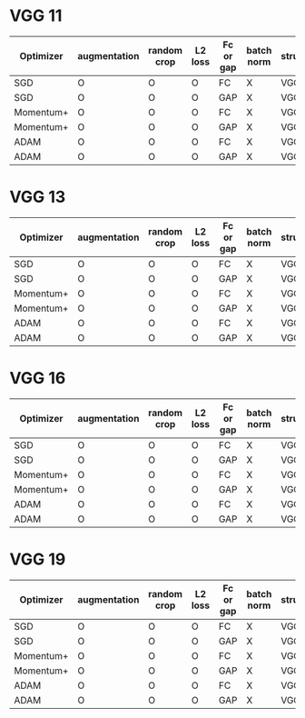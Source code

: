 # VGG 11
|Optimizer| augmentation | random crop | L2 loss | Fc or gap | batch norm | structure | acc | loss |
| --- | --- | --- | --- | --- | --- | --- | --- | --- | 
| SGD | O | O | O | FC | X |  VGG 11  | 80.33% | 0.46 |
| SGD | O | O | O | GAP | X |  VGG 11  | 82.00% | 0.44 |
| Momentum+ | O | O | O | FC | X |  VGG 11  | 82.33% | 0.417 | 
| Momentum+ | O | O | O | GAP | X |  VGG 11  | 82.21% | 0.43 |
| ADAM | O | O | O | FC | X |  VGG 11  | 84.49 | 0.37 | 
| ADAM | O | O | O | GAP | X |  VGG 11  | 84.66 | 0.38| 

# VGG 13
|Optimizer| augmentation | random crop | L2 loss | Fc or gap | batch norm | structure | acc | loss |
| --- | --- | --- | --- | --- | --- | --- | --- | --- | 
| SGD | O | O | O | FC | X |  VGG 13  |  82.53%| 0.417 |
| SGD | O | O | O | GAP | X |  VGG 13  | 83.39%  | 0.412 |
| Momentum+ | O | O | O | FC | X |  VGG  13 | ? | ? | 
| Momentum+ | O | O | O | GAP | X |  VGG 13  | ? | ? |
| ADAM | O | O | O | FC | X |  VGG 13  | ? | ? | 
| ADAM | O | O | O | GAP | X |  VGG 13  | ? | ? | 


# VGG 16
|Optimizer| augmentation | random crop | L2 loss | Fc or gap | batch norm | structure | acc | loss |
| --- | --- | --- | --- | --- | --- | --- | --- | --- |
| SGD | O | O | O | FC | X |  VGG 16  | 83.8 | 0.411 | 
| SGD | O | O | O | GAP | X |  VGG 16  | 82.5 | 0.413 |
| Momentum+ | O | O | O | FC | X |  VGG 16  | ? | ? | 
| Momentum+ | O | O | O | GAP | X |  VGG 16  | ? | ? |
| ADAM | O | O | O | FC | X |  VGG 16  | ? | ? | 
| ADAM | O | O | O | GAP | X |  VGG 16  | ? | ? | 



# VGG 19
|Optimizer| augmentation | random crop | L2 loss | Fc or gap | batch norm | structure | acc | loss |
| --- | --- | --- | --- | --- | --- | --- | --- | --- | 
| SGD | O | O | O | FC | X |  VGG 19  | ? | ? | 
| SGD | O | O | O | GAP | X |  VGG 19  | ? | ? | 
| Momentum+ | O | O | O | FC | X |  VGG 19  | ? | ? |
| Momentum+ | O | O | O | GAP | X |  VGG 19  | ? | ? |
| ADAM | O | O | O | FC | X |  VGG 19  | ? | ? | 
| ADAM | O | O | O | GAP | X |  VGG 19  | ? | ? |











